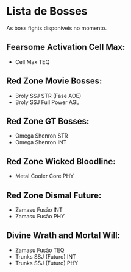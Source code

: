 # Lista de Bosses

As boss fights disponíveis no momento.

## Fearsome Activation Cell Max:

- Cell Max TEQ

## Red Zone Movie Bosses:

- Broly SSJ STR (Fase AOE)
- Broly SSJ Full Power AGL

## Red Zone GT Bosses:

- Omega Shenron STR
- Omega Shenron INT

## Red Zone Wicked Bloodline:

- Metal Cooler Core PHY

## Red Zone Dismal Future:

- Zamasu Fusão INT
- Zamasu Fusão PHY

## Divine Wrath and Mortal Will:

- Zamasu Fusão TEQ
- Trunks SSJ (Futuro) INT
- Trunks SSJ (Futuro) PHY